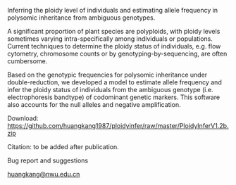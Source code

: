 Inferring the ploidy level of individuals and estimating allele frequency in polysomic inheritance from ambiguous genotypes.

A significant proportion of plant species are polyploids, with ploidy levels sometimes varying intra-specifically among individuals or populations. Current techniques to determine the ploidy status of individuals, e.g. flow cytometry, chromosome counts or by genotyping-by-sequencing, are often cumbersome. 

Based on the genotypic frequencies for polysomic inheritance under double-reduction, we developed a model to estimate allele frequency and infer the ploidy status of individuals from the ambiguous genotype (i.e. electrophoresis bandtype) of codominant genetic markers. This software also accounts for the null alleles and negative amplification. 

Download: https://github.com/huangkang1987/ploidyinfer/raw/master/PloidyInferV1.2b.zip

Citation: to be added after publication.

Bug report and suggestions

huangkang@nwu.edu.cn
